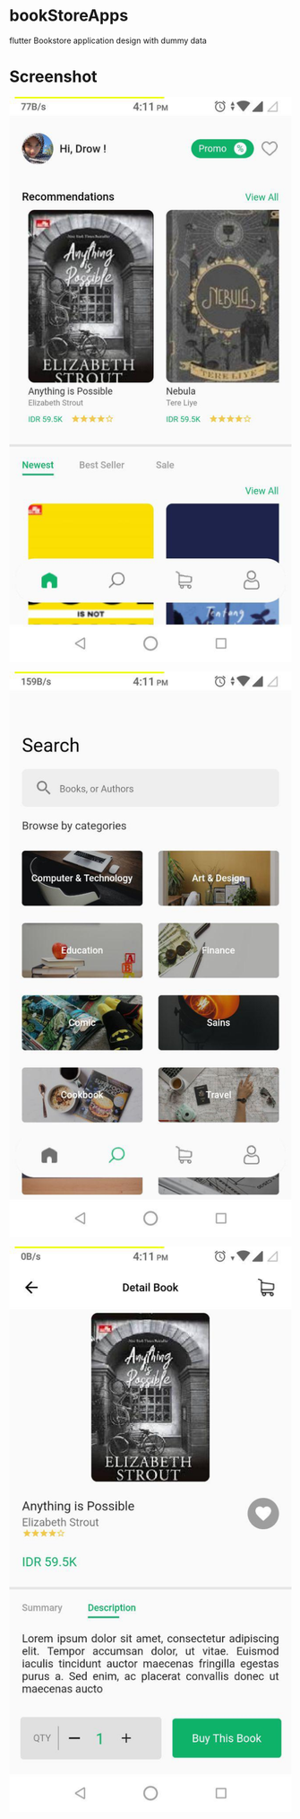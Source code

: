 # bookStoreApps
flutter Bookstore application design with dummy data

# Screenshot
![](images/home.jpg)

![](images/search.jpg)

![](images/detail.jpg)

